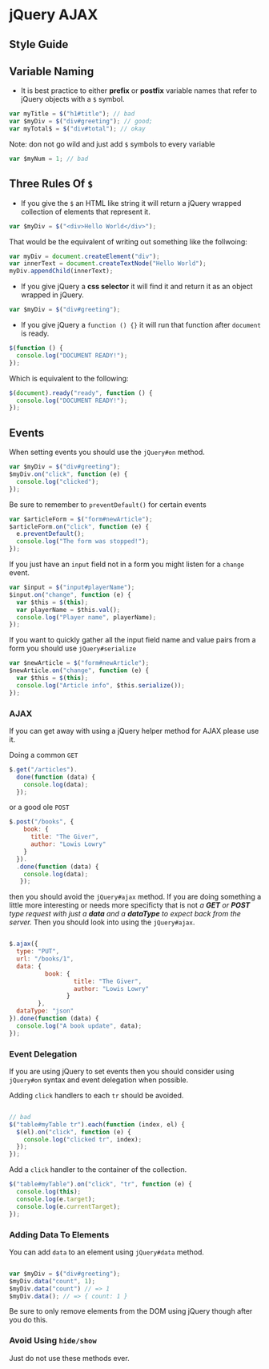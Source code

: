 # jQuery AJAX
## Style Guide


## Variable Naming

* It is best practice to either **prefix** or **postfix** variable names that refer to jQuery objects with a `$` symbol.

```javascript
var myTitle = $("h1#title"); // bad
var $myDiv = $("div#greeting"); // good;
var myTotal$ = $("div#total"); // okay
```

Note: don not go wild and just add `$` symbols to every variable

```javascript
var $myNum = 1; // bad
```

## Three Rules Of `$`

* If you give the `$` an HTML like string it will return a jQuery wrapped collection of elements that represent it.

```javascript
var $myDiv = $("<div>Hello World</div>");
```

That would be the equivalent of writing out something like the follwoing:

```javascript
var myDiv = document.createElement("div");
var innerText = document.createTextNode("Hello World");
myDiv.appendChild(innerText);
```
* If you give jQuery a **css selector** it will find it and return it as an object wrapped in jQuery.

```javascript
var $myDiv = $("div#greeting");
```

* If you give jQuery a `function () {}` it will run that function after `document` is ready.

```javascript
$(function () {
  console.log("DOCUMENT READY!");
});
```

Which is equivalent to the following:

```javascript
$(document).ready("ready", function () {
  console.log("DOCUMENT READY!");
});
```


## Events

When setting events you should use the `jQuery#on` method.


```javascript
var $myDiv = $("div#greeting");
$myDiv.on("click", function (e) {
  console.log("clicked");
});
```

Be sure to remember to `preventDefault()` for certain events


```javascript
var $articleForm = $("form#newArticle");
$articleForm.on("click", function (e) {
  e.preventDefault();
  console.log("The form was stopped!");
});
```

If you just have an `input` field not in a form you might listen for a `change` event.

```javascript
var $input = $("input#playerName");
$input.on("change", function (e) {
  var $this = $(this);
  var playerName = $this.val();
  console.log("Player name", playerName);
});
```

If you want to quickly gather all the input field name and value pairs from a form you should use `jQuery#serialize`


```javascript
var $newArticle = $("form#newArticle");
$newArticle.on("change", function (e) {
  var $this = $(this);
  console.log("Article info", $this.serialize());
});

```

### AJAX

If you can get away with using a jQuery helper method for AJAX please use it.

Doing a common `GET`

```javascript
$.get("/articles").
  done(function (data) {
    console.log(data);
  });
```

or a good ole `POST`

```javascript
$.post("/books", {
    book: {
      title: "The Giver",
      author: "Lowis Lowry"
    }
  }).
  .done(function (data) {
    console.log(data);
   });
```

then you should avoid the `jQuery#ajax` method. If you are doing something a little more interesting or needs more specificty that is not *a **GET** or **POST** type request with just a **data** and a **dataType** to expect back from the server.* Then you should look into using the `jQuery#ajax`.

```javascript

$.ajax({
  type: "PUT",
  url: "/books/1",
  data: {
          book: {
                  title: "The Giver",
                  author: "Lowis Lowry"
                }
        },
  dataType: "json"
}).done(function (data) {
  console.log("A book update", data);
});

```

### Event Delegation

If you are using jQuery to set events then you should consider using `jQuery#on` syntax and event delegation when possible.


Adding `click` handlers to each `tr` should be avoided.

```javascript

// bad
$("table#myTable tr").each(function (index, el) {
  $(el).on("click", function (e) {
    console.log("clicked tr", index);
  });
});
```

Add a `click` handler to the container of the collection.

```javascript
$("table#myTable").on("click", "tr", function (e) {
  console.log(this);
  console.log(e.target);
  console.log(e.currentTarget);
});

```

### Adding Data To Elements

You can add `data` to an element using `jQuery#data` method.

```javascript

var $myDiv = $("div#greeting");
$myDiv.data("count", 1);
$myDiv.data("count") // => 1
$myDiv.data(); // => { count: 1 }

```

Be sure to only remove elements from the DOM using jQuery though after you do this.

### Avoid Using `hide/show`

Just do not use these methods ever.

















